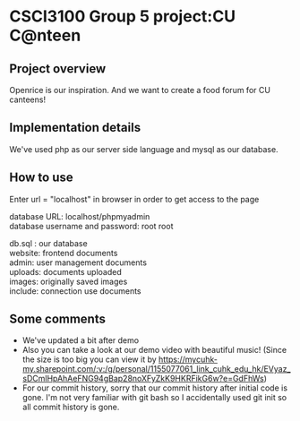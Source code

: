 # CSCI3100 Group 5 project:CU C@nteen
## Project overview
Openrice is our inspiration. And we want to create a food forum for CU canteens!

## Implementation details
We've used php as our server side language and mysql as our database.  

## How to use
Enter url = "localhost" in browser in order to get access to the page 

database URL: localhost/phpmyadmin  
database username and password: root   root  

db.sql : our database  
website: frontend documents  
admin: user management documents  
uploads: documents uploaded  
images: originally saved images  
include: connection use documents  

## Some comments
- We've updated a bit after demo  
- Also you can take a look at our demo video with beautiful music!  (Since the size is too big you can view it by https://mycuhk-my.sharepoint.com/:v:/g/personal/1155077061_link_cuhk_edu_hk/EVyaz_sDCmlHpAhAeFNG94gBap28noXFyZkK9HKRFikG6w?e=GdFhWs)  
- For our commit history, sorry that our commit history after initial code is gone. I'm not very familiar with git bash so I accidentally used git init so all commit history is gone.  
